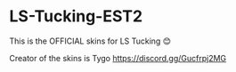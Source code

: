 # LS-Tucking-EST2
This is the OFFICIAL skins for LS Tucking 😊


Creator of the skins is Tygo
https://discord.gg/Gucfrpj2MG

